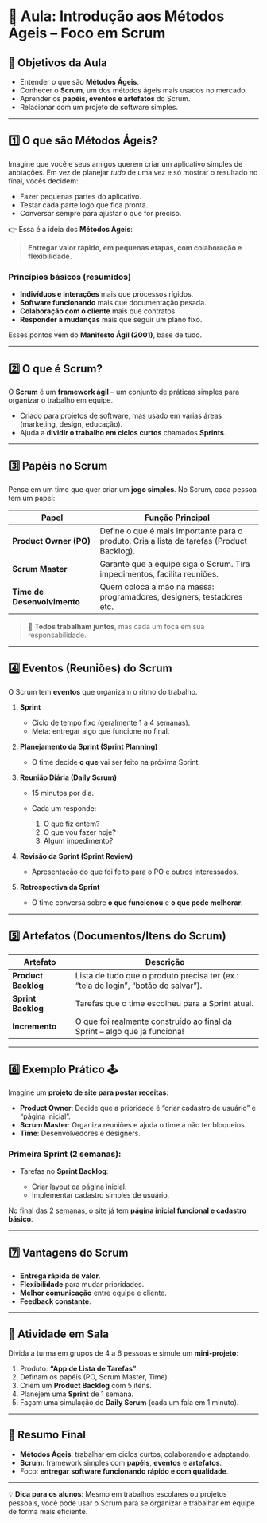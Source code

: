 # 🏁 Aula: Introdução aos Métodos Ágeis – Foco em Scrum

## 🎯 Objetivos da Aula

* Entender o que são **Métodos Ágeis**.
* Conhecer o **Scrum**, um dos métodos ágeis mais usados no mercado.
* Aprender os **papéis, eventos e artefatos** do Scrum.
* Relacionar com um projeto de software simples.

---

## 1️⃣ O que são Métodos Ágeis?

Imagine que você e seus amigos querem criar um aplicativo simples de anotações.
Em vez de planejar *tudo* de uma vez e só mostrar o resultado no final, vocês decidem:

* Fazer pequenas partes do aplicativo.
* Testar cada parte logo que fica pronta.
* Conversar sempre para ajustar o que for preciso.

👉 Essa é a ideia dos **Métodos Ágeis**:

> **Entregar valor rápido, em pequenas etapas, com colaboração e flexibilidade.**

### Princípios básicos (resumidos)

* **Indivíduos e interações** mais que processos rígidos.
* **Software funcionando** mais que documentação pesada.
* **Colaboração com o cliente** mais que contratos.
* **Responder a mudanças** mais que seguir um plano fixo.

Esses pontos vêm do **Manifesto Ágil (2001)**, base de tudo.

---

## 2️⃣ O que é Scrum?

O **Scrum** é um **framework ágil** – um conjunto de práticas simples para organizar o trabalho em equipe.

* Criado para projetos de software, mas usado em várias áreas (marketing, design, educação).
* Ajuda a **dividir o trabalho em ciclos curtos** chamados **Sprints**.

---

## 3️⃣ Papéis no Scrum

Pense em um time que quer criar um **jogo simples**. No Scrum, cada pessoa tem um papel:

| Papel                       | Função Principal                                                                          |
| --------------------------- | ----------------------------------------------------------------------------------------- |
| **Product Owner (PO)**      | Define o que é mais importante para o produto. Cria a lista de tarefas (Product Backlog). |
| **Scrum Master**            | Garante que a equipe siga o Scrum. Tira impedimentos, facilita reuniões.                  |
| **Time de Desenvolvimento** | Quem coloca a mão na massa: programadores, designers, testadores etc.                     |

> 📌 **Todos trabalham juntos**, mas cada um foca em sua responsabilidade.

---

## 4️⃣ Eventos (Reuniões) do Scrum

O Scrum tem **eventos** que organizam o ritmo do trabalho.

1. **Sprint**

   * Ciclo de tempo fixo (geralmente 1 a 4 semanas).
   * Meta: entregar algo que funcione no final.

2. **Planejamento da Sprint (Sprint Planning)**

   * O time decide **o que** vai ser feito na próxima Sprint.

3. **Reunião Diária (Daily Scrum)**

   * 15 minutos por dia.
   * Cada um responde:

     1. O que fiz ontem?
     2. O que vou fazer hoje?
     3. Algum impedimento?

4. **Revisão da Sprint (Sprint Review)**

   * Apresentação do que foi feito para o PO e outros interessados.

5. **Retrospectiva da Sprint**

   * O time conversa sobre **o que funcionou** e **o que pode melhorar**.

---

## 5️⃣ Artefatos (Documentos/Itens do Scrum)

| Artefato            | Descrição                                                                          |
| ------------------- | ---------------------------------------------------------------------------------- |
| **Product Backlog** | Lista de tudo que o produto precisa ter (ex.: “tela de login”, “botão de salvar”). |
| **Sprint Backlog**  | Tarefas que o time escolheu para a Sprint atual.                                   |
| **Incremento**      | O que foi realmente construído ao final da Sprint – algo que já funciona!          |

---

## 6️⃣ Exemplo Prático 🕹️

Imagine um **projeto de site para postar receitas**:

* **Product Owner**: Decide que a prioridade é “criar cadastro de usuário” e “página inicial”.
* **Scrum Master**: Organiza reuniões e ajuda o time a não ter bloqueios.
* **Time**: Desenvolvedores e designers.

### Primeira Sprint (2 semanas):

* Tarefas no **Sprint Backlog**:

  * Criar layout da página inicial.
  * Implementar cadastro simples de usuário.

No final das 2 semanas, o site já tem **página inicial funcional e cadastro básico**.

---

## 7️⃣ Vantagens do Scrum

* **Entrega rápida de valor**.
* **Flexibilidade** para mudar prioridades.
* **Melhor comunicação** entre equipe e cliente.
* **Feedback constante**.

---

## 🧩 Atividade em Sala

Divida a turma em grupos de 4 a 6 pessoas e simule um **mini-projeto**:

1. Produto: **“App de Lista de Tarefas”**.
2. Definam os papéis (PO, Scrum Master, Time).
3. Criem um **Product Backlog** com 5 itens.
4. Planejem uma **Sprint** de 1 semana.
5. Façam uma simulação de **Daily Scrum** (cada um fala em 1 minuto).

---

## 📌 Resumo Final

* **Métodos Ágeis**: trabalhar em ciclos curtos, colaborando e adaptando.
* **Scrum**: framework simples com **papéis**, **eventos** e **artefatos**.
* Foco: **entregar software funcionando rápido e com qualidade**.

---

💡 **Dica para os alunos**:
Mesmo em trabalhos escolares ou projetos pessoais, você pode usar o Scrum para se organizar e trabalhar em equipe de forma mais eficiente.
